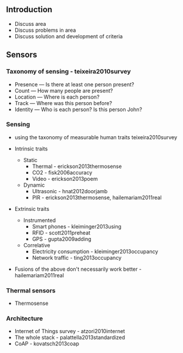 ## Introduction
* Discuss area
* Discuss problems in area
* Discuss solution and development of criteria

## Sensors

### Taxonomy of sensing - teixeira2010survey
* Presence — Is there at least one person present?
* Count — How many people are present?
* Location — Where is each person?
* Track — Where was this person before?
* Identity — Who is each person? Is this person John?

### Sensing 
* using the taxonomy of measurable human traits teixeira2010survey
  
* Intrinsic traits
  * Static 
    * Thermal - erickson2013thermosense
    * CO2 - fisk2006accuracy
    * Video - erickson2013poem
  * Dynamic
    * Ultrasonic - hnat2012doorjamb
    * PIR - erickson2013thermosense, hailemariam2011real

* Extrinsic traits
  * Instrumented
    * Smart phones - kleiminger2013using
    * RFID - scott2011preheat
    * GPS - gupta2009adding
  * Correlative
    * Electricity consumption - kleiminger2013occupancy
    * Network traffic - ting2013occupancy

* Fusions of the above don't necessarily work better - hailemariam2011real

### Thermal sensors
* Thermosense
  
### Architecture
* Internet of Things survey - atzori2010internet
* The whole stack - palattella2013standardized
* CoAP - kovatsch2013coap